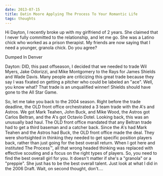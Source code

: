 ```yaml
---
date: 2013-07-15
title: Datin Moore Applying The Process To Your Romantic Life
tags: thoughts
---
```


Hi Dayton,
I recently broke up with my girlfriend of 2 years. She claimed that I never fully committed to the relationship, and let me go. She was a Latino chick who worked as a prison therapist. My friends are now saying that I need a younger, granola chick. Do you agree?

Dumped In Denver

Dayton: DID, this past offseason, I decided that we needed to trade Wil Myers, Jake Odorizzi, and Mike Montgomery to the Rays for James Shields and Wade Davis. Many people are criticizing this great trade because they say I was fixated on getting a pitcher who could be labeled an "ace". Well, you know what? That trade is an unqualified winner! Shields should have gone to the All Star Game.

So, let me take you back to the 2004 season. Right before the trade deadline, the OLD front office orchestrated a 3 team trade with the A's and Astros. We got Mark Teahen, John Buck, and Mike Wood, the Astros got Carlos Beltran, and the A's got Octavio Dotel. Looking back, this was an unusually bad haul. The OLD front office mandated that any Beltran trade had to get a third baseman and a catcher back. Since the A's had Mark Teahen and the Astros had Buck, the OLD front office made the deal. They were shortsighted in thinking they needed to get specific position players back, rather than just going for the best overall return. When I got here and instituted The Process™, all that wrong headed thinking was replaced with effective scouting and a focus on the right types of players.
So, you need to find the best overall girl for you. It doesn't matter if she's a "granola" or a "preppie". She just has to be the best overall talent. Just look at what I did in the 2006 Draft. Wait, on second thought, don't....